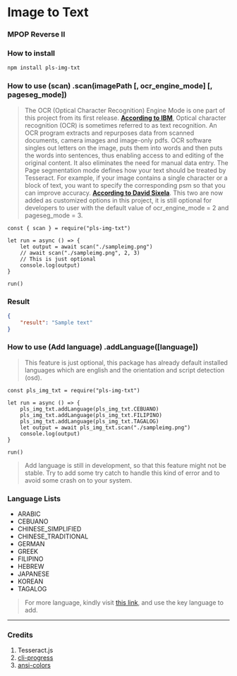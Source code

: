 # Image to Text
### MPOP Reverse II

### How to install
``` Bash
npm install pls-img-txt
```

### How to use (scan) .scan(imagePath [, ocr_engine_mode] [, pageseg_mode])
> The OCR (Optical Character Recognition) Engine Mode is one part of this project from its first release. [**According to IBM**](https://www.ibm.com/cloud/blog/optical-character-recognition), Optical character recognition (OCR) is sometimes referred to as text recognition. An OCR program extracts and repurposes data from scanned documents, camera images and image-only pdfs. OCR software singles out letters on the image, puts them into words and then puts the words into sentences, thus enabling access to and editing of the original content. It also eliminates the need for manual data entry. The Page segmentation mode defines how your text should be treated by Tesseract. For example, if your image contains a single character or a block of text, you want to specify the corresponding psm so that you can improve accuracy. [**According to David Sixela**](https://groups.google.com/g/tesseract-ocr/c/N-7-lLrx5bw). This two are now added as customized options in this project, it is still optional for developers to user with the default value of ocr_engine_mode = 2 and pageseg_mode = 3.

``` NodeJS
const { scan } = require("pls-img-txt")

let run = async () => {
	let output = await scan("./sampleimg.png")
	// await scan("./sampleimg.png", 2, 3)
	// This is just optional
	console.log(output)
}

run()
```

### Result
``` JSON
{
	"result": "Sample text"
}
```

### How to use (Add language) .addLanguage([language])
> This feature is just optional, this package has already default installed languages which are english and the orientation and script detection (osd).
``` NodeJS
const pls_img_txt = require("pls-img-txt")

let run = async () => {
	pls_img_txt.addLanguage(pls_img_txt.CEBUANO)
	pls_img_txt.addLanguage(pls_img_txt.FILIPINO)
	pls_img_txt.addLanguage(pls_img_txt.TAGALOG)
	let output = await pls_img_txt.scan("./sampleimg.png")
	console.log(output)
}

run()

```

> Add language is still in development, so that this feature might not be stable. Try to add some try catch to handle this kind of error and to avoid some crash on to your system.

### Language Lists
* ARABIC
* CEBUANO
* CHINESE_SIMPLIFIED
* CHINESE_TRADITIONAL
* GERMAN
* GREEK
* FILIPINO
* HEBREW
* JAPANESE
* KOREAN
* TAGALOG

> For more language, kindly visit [this link](https://tesseract-ocr.github.io/tessdoc/Data-Files-in-different-versions.html), and use the key language to add.

---
### Credits
1. Tesseract.js
2. [cli-progress](https://www.npmjs.com/package/cli-progress)
3. [ansi-colors](https://www.npmjs.com/package/ansi-colors)